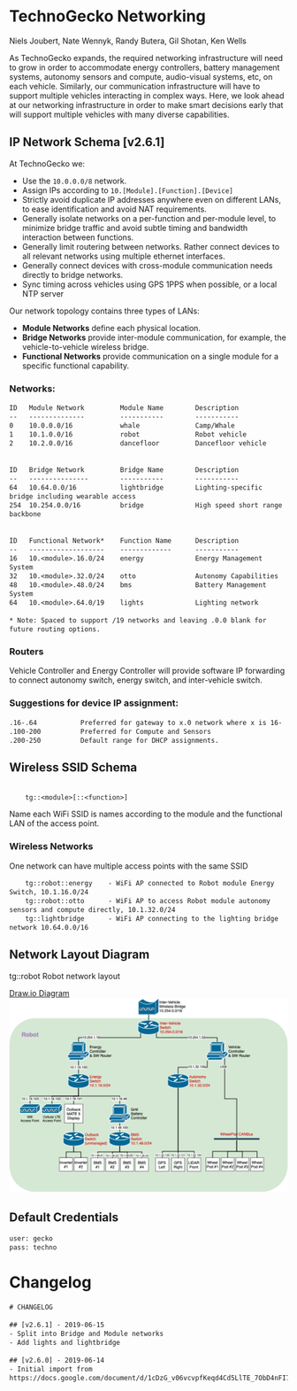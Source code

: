# TechnoGecko Networking

Niels Joubert, Nate Wennyk, Randy Butera, Gil Shotan, Ken Wells

As TechnoGecko expands, the required networking infrastructure will need to grow in order to accommodate energy controllers, battery management systems, autonomy sensors and compute, audio-visual systems, etc, on each vehicle. Similarly, our communication infrastructure will have to support multiple vehicles interacting in complex ways. Here, we look ahead at our networking infrastructure in order to make smart decisions early that will support multiple vehicles with many diverse capabilities. 

## IP Network Schema [v2.6.1]

At TechnoGecko we:
* Use the `10.0.0.0/8` network.
* Assign IPs according to `10.[Module].[Function].[Device]`
* Strictly avoid duplicate IP addresses anywhere even on different LANs, to ease identification and avoid NAT requirements.
* Generally isolate networks on a per-function and per-module level, to minimize bridge traffic and avoid subtle timing and bandwidth interaction between functions.
* Generally limit routering between networks. Rather connect devices to all relevant networks using multiple ethernet interfaces.
* Generally connect devices with cross-module communication needs directly to bridge networks. 
* Sync timing across vehicles using GPS 1PPS when possible, or a local NTP server

Our network topology contains three types of LANs:
* **Module Networks** define each physical location.
* **Bridge Networks** provide inter-module communication, for example, the vehicle-to-vehicle wireless bridge.
* **Functional Networks** provide communication on a single module for a specific functional capability.

### Networks:
```
ID   Module Network         Module Name        Description
--   --------------         -----------        -----------
0    10.0.0.0/16            whale              Camp/Whale
1    10.1.0.0/16            robot              Robot vehicle
2    10.2.0.0/16            dancefloor         Dancefloor vehicle


ID   Bridge Network         Bridge Name        Description
--   ---------------        -----------        -----------
64   10.64.0.0/16           lightbridge        Lighting-specific bridge including wearable access
254  10.254.0.0/16          bridge             High speed short range backbone


ID   Functional Network*    Function Name      Description
--   -------------------    -------------      -----------
16   10.<module>.16.0/24    energy             Energy Management System
32   10.<module>.32.0/24    otto               Autonomy Capabilities
48   10.<module>.48.0/24    bms                Battery Management System
64   10.<module>.64.0/19    lights             Lighting network

* Note: Spaced to support /19 networks and leaving .0.0 blank for future routing options.
```

### Routers
Vehicle Controller and Energy Controller will provide software 
IP forwarding to connect autonomy switch, energy switch, 
and inter-vehicle switch. 

### Suggestions for device IP assignment:
```
.16-.64           Preferred for gateway to x.0 network where x is 16- 
.100-200          Preferred for Compute and Sensors
.200-250          Default range for DHCP assignments.
```

## Wireless SSID Schema

```

    tg::<module>[::<function>]

```
Name each WiFi SSID is names according to the module and the functional LAN of the access point. 

### Wireless Networks
One network can have multiple access points with the same SSID

```
    tg::robot::energy    - WiFi AP connected to Robot module Energy Switch, 10.1.16.0/24
    tg::robot::otto      - WiFi AP to access Robot module autonomy sensors and compute directly, 10.1.32.0/24
    tg::lightbridge      - WiFi AP connecting to the lighting bridge network 10.64.0.0/16
```

## Network Layout Diagram

tg::robot Robot network layout

[Draw.io Diagram](https://drive.google.com/file/d/1UimhuNxK7GUXQ43VrYicd7frDcxEkvqW/view?usp=sharing)
![tg::robot network](https://github.com/njoubert/tgops/raw/master/network/TechnoGecko%20Autonomy%20Networking%20Proposal%20v2.6.png)


## Default Credentials

```
user: gecko
pass: techno
```

# Changelog

```
# CHANGELOG

## [v2.6.1] - 2019-06-15
- Split into Bridge and Module networks
- Add lights and lightbridge

## [v2.6.0] - 2019-06-14
- Initial import from https://docs.google.com/document/d/1cDzG_v06vcvpfKeqd4Cd5LlTE_7ObD4nFI7MDEt6ZM0/edit#